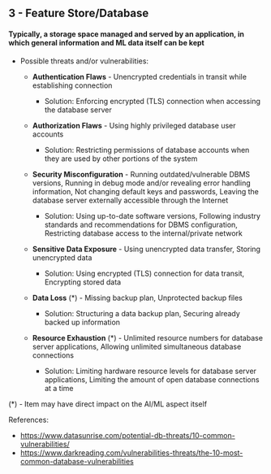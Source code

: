 ## 3 - Feature Store/Database
#### Typically, a storage space managed and served by an application, in which general information and ML data itself can be kept

- Possible threats and/or vulnerabilities:

	- **Authentication Flaws** - Unencrypted credentials in transit while establishing connection
		- Solution: Enforcing encrypted (TLS) connection when accessing the database server

	- **Authorization Flaws** - Using highly privileged database user accounts
		- Solution: Restricting permissions of database accounts when they are used by other portions of the system

	- **Security Misconfiguration** - Running outdated/vulnerable DBMS versions, Running in debug mode and/or revealing error handling information, Not changing default keys and passwords, Leaving the database server externally accessible through the Internet
		- Solution: Using up-to-date software versions, Following industry standards and recommendations for DBMS configuration, Restricting database access to the internal/private network
			
	- **Sensitive Data Exposure** - Using unencrypted data transfer, Storing unencrypted data
		- Solution: Using encrypted (TLS) connection for data transit, Encrypting stored data
			
	- **Data Loss** (\*) - Missing backup plan, Unprotected backup files
		- Solution: Structuring a data backup plan, Securing already backed up information

	- **Resource Exhaustion** (\*) - Unlimited resource numbers for database server applications, Allowing unlimited simultaneous database connections
		- Solution: Limiting hardware resource levels for database server applications, Limiting the amount of open database connections at a time

(\*) - Item may have direct impact on the AI/ML aspect itself

References:

- https://www.datasunrise.com/potential-db-threats/10-common-vulnerabilities/
- https://www.darkreading.com/vulnerabilities-threats/the-10-most-common-database-vulnerabilities
